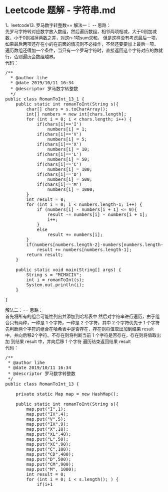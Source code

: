 # Leetcode 题解 - 字符串.md

1、leetcode13. 罗马数字转整数\==
解法一：  --
思路：  
    先罗马字符转对应数字放入数组，然后遍历数组，相邻两项相减，大于0则加减数，小于0则减掉两数之差，对这n-1项sum求和。
但是这样没有考虑最后一项，如果最后两项还存在小的在前面的情况则不必操作，不然还要要加上最后一项。
遍历数组还得加一个条件，当只有一个罗马字符时，直接返回这个字符对应的数就行，否则遍历会数组越界。  
代码：  
<pre>
/**
  * @author lihe
  * @date 2019/10/11 16:34
  * @descriptor 罗马数字转整数
  */
public class RomanToInt_13_1 {
    public static int romanToInt(String s){
        char[] chars = s.toCharArray();
        int[] numbers = new int[chars.length];
        for (int i = 0; i < chars.length; i++) {
            if(chars[i]=='I')
                numbers[i] = 1;
            if(chars[i]=='V')
                numbers[i] = 5;
            if(chars[i]=='X')
                numbers[i] = 10;
            if(chars[i]=='L')
                numbers[i] = 50;
            if(chars[i]=='C')
                numbers[i] = 100;
            if(chars[i]=='D')
                numbers[i] = 500;
            if(chars[i]=='M')
                numbers[i] = 1000;
        }
        int result = 0;
        for (int i = 0; i < numbers.length-1; i++) {
            if (numbers[i] - numbers[i + 1] <= 0){
                result -= numbers[i] - numbers[i + 1];
                i++;
            }
            else
                result += numbers[i];
        }
        if(numbers[numbers.length-2]-numbers[numbers.length-1]>0)
            result += numbers[numbers.length-1];
        return result;
    }

    public static void main(String[] args) {
        String s = "MCMXCIV";
        int i = romanToInt(s);
        System.out.println(i);
    }

}
</pre>
解法二：\==
思路：\
    首先将所有的组合可能性列出并添加到哈希表中
    然后对字符串进行遍历，由于组合只有两种，一种是 1 个字符，一种是 2 个字符，其中 2 个字符优先于 1 个字符
    先判断两个字符的组合在哈希表中是否存在，存在则将值取出加到结果 result 中，并向后移2个字符。不存在则将判断当前 1 个字符是否存在，存在则将值取出加      到结果 result 中，并向后移 1 个字符
    遍历结束返回结果 result\
代码：  
<pre>
/**
 * @author lihe
 * @date 2019/10/11 16:34
 * @descriptor 罗马数字转整数
 */
public class RomanToInt_13 {

    private static Map<String,Integer> map = new HashMap<String,Integer>();

    public static int romanToInt(String s){
        map.put("I",1);
        map.put("IV",4);
        map.put("V",5);
        map.put("IX",9);
        map.put("X",10);
        map.put("XL",40);
        map.put("L",50);
        map.put("XC",90);
        map.put("C",100);
        map.put("CD",400);
        map.put("D",500);
        map.put("CM",900);
        map.put("M", 1000);
        int result = 0;
        for (int i = 0; i < s.length(); ) {
            if(i+1<s.length() && map.containsKey(s.substring(i, i + 2))){
                result += map.get(s.substring(i, i + 2));
                i += 2;
            }else{
                result += map.get(s.substring(i, i + 1));
                i++;
            }

        }
        return result;
    }

    public static void main(String[] args) {
        String s = "MCMXCIV";
        int i = romanToInt(s);
        System.out.println(i);
    }

}
</pre>
